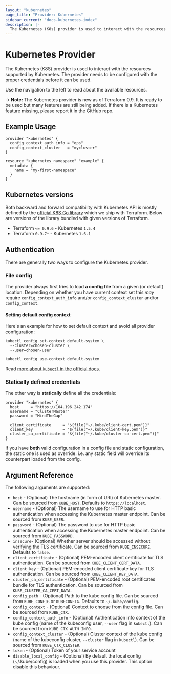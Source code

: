 ```yaml
---
layout: "kubernetes"
page_title: "Provider: Kubernetes"
sidebar_current: "docs-kubernetes-index"
description: |-
  The Kubernetes (K8s) provider is used to interact with the resources supported by Kubernetes. The provider needs to be configured with the proper credentials before it can be used.
---
```


# Kubernetes Provider

The Kubernetes (K8S) provider is used to interact with the resources supported by Kubernetes. The provider needs to be configured with the proper credentials before it can be used.

Use the navigation to the left to read about the available resources.

-> **Note:** The Kubernetes provider is new as of Terraform 0.9. It is ready to be used but many features are still being added. If there is a Kubernetes feature missing, please report it in the GitHub repo.

## Example Usage

```hcl
provider "kubernetes" {
  config_context_auth_info = "ops"
  config_context_cluster   = "mycluster"
}

resource "kubernetes_namespace" "example" {
  metadata {
    name = "my-first-namespace"
  }
}
```

## Kubernetes versions

Both backward and forward compatibility with Kubernetes API is mostly defined
by the [official K8S Go library](https://github.com/kubernetes/kubernetes) which we ship with Terraform.
Below are versions of the library bundled with given versions of Terraform.

* Terraform `<= 0.9.6` - Kubernetes `1.5.4`
* Terraform `0.9.7+` - Kubernetes `1.6.1`

## Authentication

There are generally two ways to configure the Kubernetes provider.

### File config

The provider always first tries to load **a config file** from a given
(or default) location. Depending on whether you have current context set
this _may_ require `config_context_auth_info` and/or `config_context_cluster`
and/or `config_context`.

#### Setting default config context

Here's an example for how to set default context and avoid all provider configuration:

```
kubectl config set-context default-system \
  --cluster=chosen-cluster \
  --user=chosen-user

kubectl config use-context default-system
```

Read [more about `kubectl` in the official docs](https://kubernetes.io/docs/user-guide/kubectl-overview/).

### Statically defined credentials

The other way is **statically** define all the credentials:

```hcl
provider "kubernetes" {
  host     = "https://104.196.242.174"
  username = "ClusterMaster"
  password = "MindTheGap"

  client_certificate     = "${file("~/.kube/client-cert.pem")}"
  client_key             = "${file("~/.kube/client-key.pem")}"
  cluster_ca_certificate = "${file("~/.kube/cluster-ca-cert.pem")}"
}
```

If you have **both** valid configuration in a config file and static configuration, the static one is used as override.
i.e. any static field will override its counterpart loaded from the config.

## Argument Reference

The following arguments are supported:

* `host` - (Optional) The hostname (in form of URI) of Kubernetes master. Can be sourced from `KUBE_HOST`. Defaults to `https://localhost`.
* `username` - (Optional) The username to use for HTTP basic authentication when accessing the Kubernetes master endpoint. Can be sourced from `KUBE_USER`.
* `password` - (Optional) The password to use for HTTP basic authentication when accessing the Kubernetes master endpoint. Can be sourced from `KUBE_PASSWORD`.
* `insecure`- (Optional) Whether server should be accessed without verifying the TLS certificate. Can be sourced from `KUBE_INSECURE`. Defaults to `false`.
* `client_certificate` - (Optional) PEM-encoded client certificate for TLS authentication. Can be sourced from `KUBE_CLIENT_CERT_DATA`.
* `client_key` - (Optional) PEM-encoded client certificate key for TLS authentication. Can be sourced from `KUBE_CLIENT_KEY_DATA`.
* `cluster_ca_certificate` - (Optional) PEM-encoded root certificates bundle for TLS authentication. Can be sourced from `KUBE_CLUSTER_CA_CERT_DATA`.
* `config_path` - (Optional) Path to the kube config file. Can be sourced from `KUBE_CONFIG` or `KUBECONFIG`. Defaults to `~/.kube/config`.
* `config_context` - (Optional) Context to choose from the config file. Can be sourced from `KUBE_CTX`.
* `config_context_auth_info` - (Optional) Authentication info context of the kube config (name of the kubeconfig user, `--user` flag in `kubectl`). Can be sourced from `KUBE_CTX_AUTH_INFO`.
* `config_context_cluster` - (Optional) Cluster context of the kube config (name of the kubeconfig cluster, `--cluster` flag in `kubectl`). Can be sourced from `KUBE_CTX_CLUSTER`.
* `token` - (Optional) Token of your service account
* `disable_local_config` - (Optional) By default the local config (~/.kube/config) is loaded when you use this provider. This option disable this behaviour.
